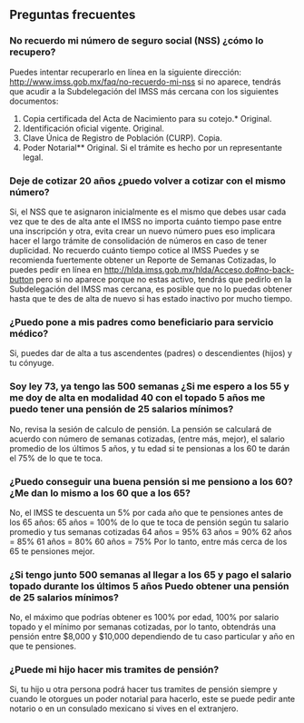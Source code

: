 ## Preguntas frecuentes

### No recuerdo mi número de seguro social (NSS) ¿cómo lo recupero?

Puedes intentar recuperarlo en línea en la siguiente dirección: http://www.imss.gob.mx/faq/no-recuerdo-mi-nss si no aparece, tendrás que acudir a la Subdelegación del IMSS más cercana con los siguientes documentos:
1.	Copia certificada del Acta de Nacimiento para su cotejo.* Original.
2.	Identificación oficial vigente. Original.
3.	Clave Única de Registro de Población (CURP). Copia.
4.	Poder Notarial** Original. Si el trámite es hecho por un representante legal. 


### Deje de cotizar 20 años ¿puedo volver a cotizar con el mismo número? 

Si, el NSS que te asignaron inicialmente es el mismo que debes usar cada vez que te des de alta ante el IMSS no importa cuánto tiempo pase entre una inscripción y otra, evita crear un nuevo número pues eso implicara hacer el largo trámite de consolidación de números en caso de tener duplicidad. 
No recuerdo cuánto tiempo cotice al IMSS
Puedes y se recomienda fuertemente obtener un Reporte de Semanas Cotizadas, lo puedes pedir en línea en http://hlda.imss.gob.mx/hlda/Acceso.do#no-back-button pero si no aparece porque no estas activo, tendrás que pedirlo en la Subdelegación del IMSS mas cercana, es posible que no lo puedas obtener hasta que te des de alta de nuevo si has estado inactivo por mucho tiempo. 

### ¿Puedo pone a mis padres como beneficiario para servicio médico?

Si, puedes dar de alta a tus ascendentes (padres) o descendientes (hijos) y tu cónyuge. 

### Soy ley 73, ya tengo las 500 semanas ¿Si me espero a los 55 y me doy de alta en modalidad 40 con el topado 5 años me puedo tener una pensión de 25 salarios mínimos?

No, revisa la sesión de calculo de pensión. La pensión se calculará de acuerdo con número de semanas cotizadas, (entre más, mejor), el salario promedio de los últimos 5 años, y tu edad si te pensionas a los 60 te darán el 75% de lo que te toca.

### ¿Puedo conseguir una buena pensión si me pensiono a los 60? ¿Me dan lo mismo a los 60 que a los 65?

No, el IMSS te descuenta un 5% por cada año que te pensiones antes de los 65 años:
65 años = 100% de lo que te toca de pensión según tu salario promedio y tus semanas cotizadas
64 años = 95%
63 años = 90%
62 años = 85%
61 años = 80%
60 años = 75%
Por lo tanto, entre más cerca de los 65 te pensiones mejor.

### ¿Si tengo junto 500 semanas al llegar a los 65 y pago el salario topado durante los últimos 5 años Puedo obtener una pensión de 25 salarios mínimos? 

No, el máximo que podrías obtener es 100% por edad, 100% por salario topado y el mínimo por semanas cotizadas, por lo tanto, obtendrás una pensión entre $8,000 y $10,000 dependiendo de tu caso particular y año en que te pensiones. 

### ¿Puede mi hijo hacer mis tramites de pensión?

Si, tu hijo u otra persona podrá hacer tus tramites de pensión siempre y cuando le otorgues un poder notarial para hacerlo, este se puede pedir ante notario o en un consulado mexicano si vives en el extranjero. 
